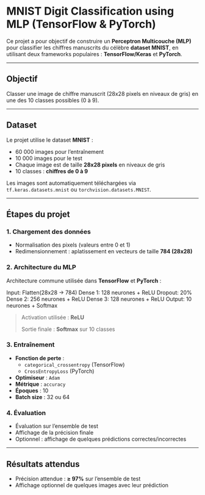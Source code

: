 # MNIST Digit Classification using MLP (TensorFlow & PyTorch)

Ce projet a pour objectif de construire un **Perceptron Multicouche (MLP)** pour classifier les chiffres manuscrits du célèbre **dataset MNIST**, en utilisant deux frameworks populaires : **TensorFlow/Keras** et **PyTorch**.

---

## Objectif

Classer une image de chiffre manuscrit (28x28 pixels en niveaux de gris) en une des 10 classes possibles (0 à 9).


---

## Dataset

Le projet utilise le dataset **MNIST** :

- 60 000 images pour l’entraînement
- 10 000 images pour le test
- Chaque image est de taille **28x28 pixels** en niveaux de gris
- 10 classes : **chiffres de 0 à 9**

Les images sont automatiquement téléchargées via `tf.keras.datasets.mnist` ou `torchvision.datasets.MNIST`.

---

## Étapes du projet

### 1. Chargement des données

- Normalisation des pixels (valeurs entre 0 et 1)
- Redimensionnement : aplatissement en vecteurs de taille **784 (28x28)**

### 2. Architecture du MLP

Architecture commune utilisée dans **TensorFlow** et **PyTorch** :

Input: Flatten(28x28 → 784)
Dense 1: 128 neurones + ReLU
Dropout: 20%
Dense 2: 256 neurones + ReLU
Dense 3: 128 neurones + ReLU
Output: 10 neurones + Softmax

>  Activation utilisée : **ReLU**
>  
>  Sortie finale : **Softmax** sur 10 classes

### 3. Entraînement

- **Fonction de perte** :
  - `categorical_crossentropy` (TensorFlow)
  - `CrossEntropyLoss` (PyTorch)
- **Optimiseur** : `Adam`
- **Métrique** : `accuracy`
- **Époques** : 10
- **Batch size** : 32 ou 64

### 4. Évaluation

- Évaluation sur l’ensemble de test
- Affichage de la précision finale
- Optionnel : affichage de quelques prédictions correctes/incorrectes

---

## Résultats attendus

- Précision attendue : **≥ 97%** sur l’ensemble de test
- Affichage optionnel de quelques images avec leur prédiction
